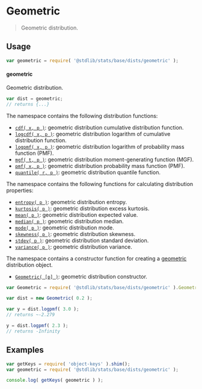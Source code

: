 <!--

@license Apache-2.0

Copyright (c) 2018 The Stdlib Authors.

Licensed under the Apache License, Version 2.0 (the "License");
you may not use this file except in compliance with the License.
You may obtain a copy of the License at

   http://www.apache.org/licenses/LICENSE-2.0

Unless required by applicable law or agreed to in writing, software
distributed under the License is distributed on an "AS IS" BASIS,
WITHOUT WARRANTIES OR CONDITIONS OF ANY KIND, either express or implied.
See the License for the specific language governing permissions and
limitations under the License.

-->

# Geometric

> Geometric distribution.

<section class="usage">

## Usage

```javascript
var geometric = require( '@stdlib/stats/base/dists/geometric' );
```

#### geometric

Geometric distribution.

```javascript
var dist = geometric;
// returns {...}
```

The namespace contains the following distribution functions:

<!-- <toc pattern="*+(cdf|pmf|mgf|quantile)*"> -->

<div class="namespace-toc">

-   <span class="signature">[`cdf( x, p )`][@stdlib/stats/base/dists/geometric/cdf]</span><span class="delimiter">: </span><span class="description">geometric distribution cumulative distribution function.</span>
-   <span class="signature">[`logcdf( x, p )`][@stdlib/stats/base/dists/geometric/logcdf]</span><span class="delimiter">: </span><span class="description">geometric distribution logarithm of cumulative distribution function.</span>
-   <span class="signature">[`logpmf( x, p )`][@stdlib/stats/base/dists/geometric/logpmf]</span><span class="delimiter">: </span><span class="description">geometric distribution logarithm of probability mass function (PMF).</span>
-   <span class="signature">[`mgf( t, p )`][@stdlib/stats/base/dists/geometric/mgf]</span><span class="delimiter">: </span><span class="description">geometric distribution moment-generating function (MGF).</span>
-   <span class="signature">[`pmf( x, p )`][@stdlib/stats/base/dists/geometric/pmf]</span><span class="delimiter">: </span><span class="description">geometric distribution probability mass function (PMF).</span>
-   <span class="signature">[`quantile( r, p )`][@stdlib/stats/base/dists/geometric/quantile]</span><span class="delimiter">: </span><span class="description">geometric distribution quantile function.</span>

</div>

<!-- </toc> -->

The namespace contains the following functions for calculating distribution properties:

<!-- <toc pattern="*+(entropy|kurtosis|mean|median|mode|skewness|stdev|variance)*"> -->

<div class="namespace-toc">

-   <span class="signature">[`entropy( p )`][@stdlib/stats/base/dists/geometric/entropy]</span><span class="delimiter">: </span><span class="description">geometric distribution entropy.</span>
-   <span class="signature">[`kurtosis( p )`][@stdlib/stats/base/dists/geometric/kurtosis]</span><span class="delimiter">: </span><span class="description">geometric distribution excess kurtosis.</span>
-   <span class="signature">[`mean( p )`][@stdlib/stats/base/dists/geometric/mean]</span><span class="delimiter">: </span><span class="description">geometric distribution expected value.</span>
-   <span class="signature">[`median( p )`][@stdlib/stats/base/dists/geometric/median]</span><span class="delimiter">: </span><span class="description">geometric distribution median.</span>
-   <span class="signature">[`mode( p )`][@stdlib/stats/base/dists/geometric/mode]</span><span class="delimiter">: </span><span class="description">geometric distribution mode.</span>
-   <span class="signature">[`skewness( p )`][@stdlib/stats/base/dists/geometric/skewness]</span><span class="delimiter">: </span><span class="description">geometric distribution skewness.</span>
-   <span class="signature">[`stdev( p )`][@stdlib/stats/base/dists/geometric/stdev]</span><span class="delimiter">: </span><span class="description">geometric distribution standard deviation.</span>
-   <span class="signature">[`variance( p )`][@stdlib/stats/base/dists/geometric/variance]</span><span class="delimiter">: </span><span class="description">geometric distribution variance.</span>

</div>

<!-- </toc> -->

The namespace contains a constructor function for creating a [geometric][geometric-distribution] distribution object.

<!-- <toc pattern="*ctor*"> -->

<div class="namespace-toc">

-   <span class="signature">[`Geometric( [p] )`][@stdlib/stats/base/dists/geometric/ctor]</span><span class="delimiter">: </span><span class="description">geometric distribution constructor.</span>

</div>

<!-- </toc> -->

```javascript
var Geometric = require( '@stdlib/stats/base/dists/geometric' ).Geometric;

var dist = new Geometric( 0.2 );

var y = dist.logpmf( 3.0 );
// returns ~-2.279

y = dist.logpmf( 2.3 );
// returns -Infinity
```

</section>

<!-- /.usage -->

<section class="examples">

## Examples

<!-- TODO: better examples -->

<!-- eslint no-undef: "error" -->

```javascript
var getKeys = require( 'object-keys' ).shim();
var geometric = require( '@stdlib/stats/base/dists/geometric' );

console.log( getKeys( geometric ) );
```

</section>

<!-- /.examples -->

<section class="links">

[geometric-distribution]: https://en.wikipedia.org/wiki/Geometric_distribution

<!-- <toc-links> -->

[@stdlib/stats/base/dists/geometric/ctor]: https://github.com/stdlib-js/stdlib/tree/develop/lib/node_modules/%40stdlib/stats/base/dists/geometric/ctor

[@stdlib/stats/base/dists/geometric/entropy]: https://github.com/stdlib-js/stdlib/tree/develop/lib/node_modules/%40stdlib/stats/base/dists/geometric/entropy

[@stdlib/stats/base/dists/geometric/kurtosis]: https://github.com/stdlib-js/stdlib/tree/develop/lib/node_modules/%40stdlib/stats/base/dists/geometric/kurtosis

[@stdlib/stats/base/dists/geometric/mean]: https://github.com/stdlib-js/stdlib/tree/develop/lib/node_modules/%40stdlib/stats/base/dists/geometric/mean

[@stdlib/stats/base/dists/geometric/median]: https://github.com/stdlib-js/stdlib/tree/develop/lib/node_modules/%40stdlib/stats/base/dists/geometric/median

[@stdlib/stats/base/dists/geometric/mode]: https://github.com/stdlib-js/stdlib/tree/develop/lib/node_modules/%40stdlib/stats/base/dists/geometric/mode

[@stdlib/stats/base/dists/geometric/skewness]: https://github.com/stdlib-js/stdlib/tree/develop/lib/node_modules/%40stdlib/stats/base/dists/geometric/skewness

[@stdlib/stats/base/dists/geometric/stdev]: https://github.com/stdlib-js/stdlib/tree/develop/lib/node_modules/%40stdlib/stats/base/dists/geometric/stdev

[@stdlib/stats/base/dists/geometric/variance]: https://github.com/stdlib-js/stdlib/tree/develop/lib/node_modules/%40stdlib/stats/base/dists/geometric/variance

[@stdlib/stats/base/dists/geometric/cdf]: https://github.com/stdlib-js/stdlib/tree/develop/lib/node_modules/%40stdlib/stats/base/dists/geometric/cdf

[@stdlib/stats/base/dists/geometric/logcdf]: https://github.com/stdlib-js/stdlib/tree/develop/lib/node_modules/%40stdlib/stats/base/dists/geometric/logcdf

[@stdlib/stats/base/dists/geometric/logpmf]: https://github.com/stdlib-js/stdlib/tree/develop/lib/node_modules/%40stdlib/stats/base/dists/geometric/logpmf

[@stdlib/stats/base/dists/geometric/mgf]: https://github.com/stdlib-js/stdlib/tree/develop/lib/node_modules/%40stdlib/stats/base/dists/geometric/mgf

[@stdlib/stats/base/dists/geometric/pmf]: https://github.com/stdlib-js/stdlib/tree/develop/lib/node_modules/%40stdlib/stats/base/dists/geometric/pmf

[@stdlib/stats/base/dists/geometric/quantile]: https://github.com/stdlib-js/stdlib/tree/develop/lib/node_modules/%40stdlib/stats/base/dists/geometric/quantile

<!-- </toc-links> -->

</section>

<!-- /.links -->
